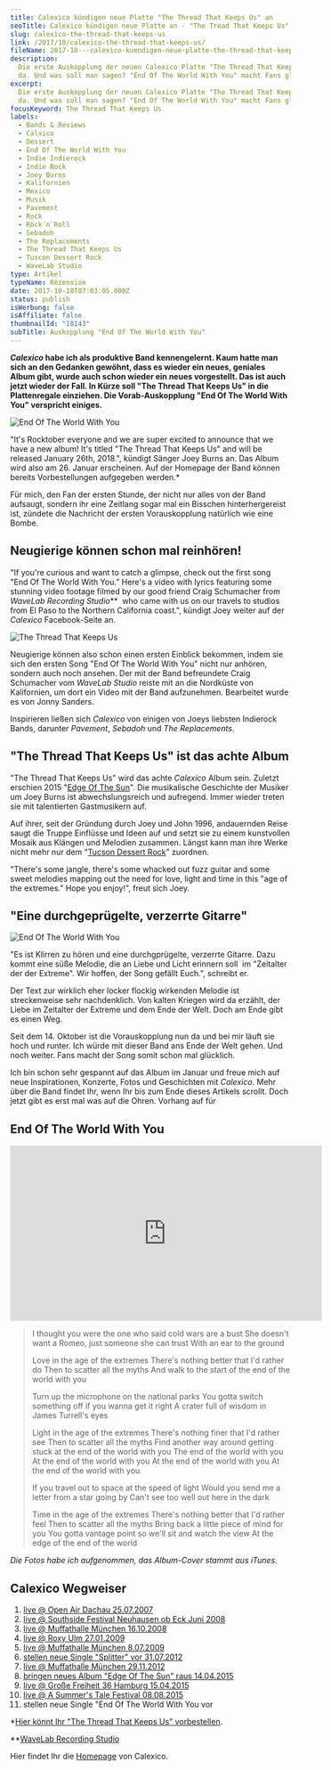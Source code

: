```yaml
---
title: Calexico kündigen neue Platte "The Thread That Keeps Us" an
seoTitle: Calexico kündigen neue Platte an - "The Tread That Keeps Us"
slug: calexico-the-thread-that-keeps-us
link: /2017/10/calexico-the-thread-that-keeps-us/
fileName: 2017-10---calexico-kuendigen-neue-platte-the-thread-that-keeps-us-an.md
description:
  Die erste Auskopplung der neuen Calexico Platte "The Thread That Keeps Us" ist
  da. Und was soll man sagen? "End Of The World With You" macht Fans glücklich.
excerpt:
  Die erste Auskopplung der neuen Calexico Platte "The Thread That Keeps Us" ist
  da. Und was soll man sagen? "End Of The World With You" macht Fans glücklich.
focusKeyword: The Thread That Keeps Us
labels:
  - Bands & Reviews
  - Calxico
  - Dessert
  - End Of The World With You
  - Indie Indierock
  - Indie Rock
  - Joey Burns
  - Kalifornien
  - Mexico
  - Musik
  - Pavement
  - Rock
  - Rock´n`Roll
  - Sebadoh
  - The Replacements
  - The Thread That Keeps Us
  - Tuscon Dessert Rock
  - WaveLab Studio
type: Artikel
typeName: Rezension
date: 2017-10-18T07:03:05.000Z
status: publish
isWerbung: false
isAffiliate: false
thumbnailId: "18143"
subTitle: Auskopplung "End Of The World With You"
---
```


<strong><em>Calexico</em> habe ich als produktive Band kennengelernt. Kaum hatte
man sich an den Gedanken gewöhnt, dass es wieder ein neues, geniales Album gibt,
wurde auch schon wieder ein neues vorgestellt. Das ist auch jetzt wieder der
Fall. In Kürze soll "The Thread That Keeps Us" in die Plattenregale einziehen.
Die Vorab-Auskopplung "End Of The World With You" verspricht einiges.</strong>

![End Of The World With You](http://cardamonchai.com/wp-content/uploads/2017/10/9917203896_a04e9ce147_k-300x199.jpg "Sänger und Gitarrist Joey Burns")

"It's Rocktober everyone and we are super excited to announce that we have a new
album! It's titled "The Thread That Keeps Us" and will be released January 26th,
2018.", kündigt Sänger Joey Burns an. Das Album wird also am 26. Januar
erscheinen. Auf der Homepage der Band können bereits Vorbestellungen aufgegeben
werden.\*

Für mich, den Fan der ersten Stunde, der nicht nur alles von der Band aufsaugt,
sondern ihr eine Zeitlang sogar mal ein Bisschen hinterhergereist ist, zündete
die Nachricht der ersten Vorauskopplung natürlich wie eine Bombe.

## Neugierige können schon mal reinhören!

"If you're curious and want to catch a glimpse, check out the first song "End Of
The World With You.” Here's a video with lyrics featuring some stunning video
footage filmed by our good friend Craig Schumacher from <em>WaveLab Recording
Studio</em>\*\*  who came with us on our travels to studios from El Paso to the
Northern California coast.", kündigt Joey weiter auf der <em>Calexico</em>
Facebook-Seite an.

![The Thread That Keeps Us](http://cardamonchai.com/wp-content/uploads/2017/10/The-Thread-That-Keeps-Us-300x300.jpg "So wird das neue Album aussehen")

Neugierige können also schon einen ersten Einblick bekommen, indem sie sich den
ersten Song "End Of The World With You" nicht nur anhören, sondern auch noch
ansehen. Der mit der Band befreundete Craig Schumacher vom <em>WaveLab
Studio</em> reiste mit an die Nordküste von Kalifornien, um dort ein Video mit
der Band aufzunehmen. Bearbeitet wurde es von Jonny Sanders.

Inspirieren ließen sich <em>Calexico</em> von einigen von Joeys liebsten
Indierock Bands, darunter <em>Pavement</em>, <em>Sebadoh</em> und <em>The
Replacements</em>.

## "The Thread That Keeps Us" ist das achte Album

"The Thread That Keeps Us" wird das achte <em>Calexico</em> Album sein. Zuletzt
erschien 2015
"<a href="http://cardamonchai.com/2015/04/calexico-edge-of-the-sun-ist-da/">Edge
Of The Sun</a>". Die musikalische Geschichte der Musiker um Joey Burns ist
abwechslungsreich und aufregend. Immer wieder treten sie mit talentierten
Gastmusikern auf.

Auf ihrer, seit der Gründung durch Joey und John 1996, andauernden Reise saugt
die Truppe Einflüsse und Ideen auf und setzt sie zu einem kunstvollen Mosaik aus
Klängen und Melodien zusammen. Längst kann man ihre Werke nicht mehr nur dem
"<a href="http://cardamonchai.com/2009/01/calexico-live-roxy-ulm/">Tucson
Dessert Rock</a>" zuordnen.

"There's some jangle, there's some whacked out fuzz guitar and some sweet
melodies mapping out the need for love, light and time in this "age of the
extremes." Hope you enjoy!", freut sich Joey.

## "Eine durchgeprügelte, verzerrte Gitarre"

![End Of The World With You](http://cardamonchai.com/wp-content/uploads/2017/10/9917639354_af1d05b7b6_k-300x199.jpg "Schlagzeuger und Mitbegründer von Calexico John Convertino")

"Es ist Klirren zu hören und eine durchgprügelte, verzerrte Gitarre. Dazu kommt
eine süße Melodie, die an Liebe und Licht erinnern soll  im "Zeitalter der der
Extreme". Wir hoffen, der Song gefällt Euch.", schreibt er.

Der Text zur wirklich eher locker flockig wirkenden Melodie ist streckenweise
sehr nachdenklich. Von kalten Kriegen wird da erzählt, der Liebe im Zeitalter
der Extreme und dem Ende der Welt. Doch am Ende gibt es einen Weg.

Seit dem 14. Oktober ist die Vorauskopplung nun da und bei mir läuft sie hoch
und runter. Ich würde mit dieser Band ans Ende der Welt gehen. Und noch weiter.
Fans macht der Song somit schon mal glücklich.

Ich bin schon sehr gespannt auf das Album im Januar und freue mich auf neue
Inspirationen, Konzerte, Fotos und Geschichten mit <em>Calexico</em>. Mehr über
die Band findet Ihr, wenn Ihr bis zum Ende dieses Artikels scrollt. Doch jetzt
gibt es erst mal was auf die Ohren. Vorhang auf für

## End Of The World With You

<iframe src="https://www.youtube.com/embed/TU1lFU__2fI" width="560" height="315" frameborder="0" allowfullscreen="allowfullscreen"></iframe>

<blockquote>I thought you were the one who said cold wars are a bust
She doesn't want a Romeo, just someone she can trust
With an ear to the ground

Love in the age of the extremes There's nothing better that I'd rather do Then
to scatter all the myths And walk to the start of the end of the world with you

Turn up the microphone on the national parks You gotta switch something off if
you wanna get it right A crater full of wisdom in James Turrell's eyes

Light in the age of the extremes There's nothing finer that I'd rather see Then
to scatter all the myths Find another way around getting stuck at the end of the
world with you The end of the world with you At the end of the world with you At
the end of the world with you At the end of the world with you

If you travel out to space at the speed of light Would you send me a letter from
a star going by Can't see too well out here in the dark

Time in the age of the extremes There's nothing better that I'd rather feel Then
to scatter all the myths Bring back a little piece of mind for you You gotta
vantage point so we'll sit and watch the view At the edge of the end of the
world</blockquote>

<em>Die Fotos habe ich aufgenommen, das Album-Cover stammt aus iTunes.</em>

## Calexico Wegweiser

<ol>
    <li><a title="Calexico Dachau 2007" href="http://cardamonchai.com/2015/04/calexico-live-open-air-dachau-25-07-2007/">live @ Open Air Dachau 25.07.2007</a></li>
    <li><a title="Calexico Southside 2008" href="http://cardamonchai.com/2015/04/calexico-live-southside-festival-2008/">live @ Southside Festival Neuhausen ob Eck Juni 2008</a></li>
    <li><a title="Calexico Muffathalle 2008" href="http://cardamonchai.com/2015/04/calexico-live-muffathalle-muenchen-16-10-2008/">live @ Muffathalle München 16.10.2008</a></li>
    <li><a title="Calexico Roxy 2009" href="http://cardamonchai.com/2009/01/calexico-live-roxy-ulm/">live @ Roxy Ulm 27.01.2009</a></li>
    <li><a title="Calexico Muffathalle 2009" href="http://cardamonchai.com/2009/07/calexico-live-muffathalle-munchen/">live @ Muffathalle München 8.07.2009</a></li>
    <li><a title="Calexico &quot;Splitter&quot; 2012" href="http://cardamonchai.com/2012/07/calexico-stellen-neue-singe-splitter-vor/">stellen neue Single "Splitter" vor 31.07.2012</a></li>
    <li><a title="Calexico Muffathalle München" href="http://cardamonchai.com/2012/12/calexico-live-muffathalle-munchen-29-11-2012/">live @ Muffathalle München 29.11.2012</a></li>
    <li><a title="Calexico &quot;Edge Of The Sun&quot; 2015" href="http://cardamonchai.com/2015/04/calexico-edge-of-the-sun-ist-da/">bringen neues Album "Edge Of The Sun" raus 14.04.2015</a></li>
    <li><a title="Calexico Große Freiheit 2015" href="http://cardamonchai.com/2015/04/calexico-live-grosse-freiheit-36-15-04-2015/">live @ Große Freiheit 36 Hamburg 15.04.2015</a></li>
    <li><a href="/2015/08/calexico-live-a-summers-tale-festival-2015/">live @ A Summer's Tale Festival 08.08.2015</a></li>
    <li>stellen neue Single "End Of The World With You vor</li>
</ol>

\*<a href="https://calexico.lnk.to/TheThreadThatKeepsUs" target="_blank" rel="noopener">Hier
könnt Ihr "The Thread That Keeps Us" vorbestellen</a>.

\*\*<a class="profileLink" href="https://www.facebook.com/WaveLab-Recording-Studio-157816907583478/" data-hovercard="/ajax/hovercard/page.php?id=157816907583478" data-hovercard-prefer-more-content-show="1">WaveLab
Recording Studio</a>

Hier findet Ihr die
<a title="Calexico Homepage" href="http://www.casadecalexico.com" target="_blank" rel="noopener">Homepage</a>
von Calexico.
